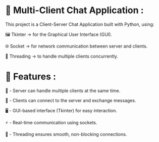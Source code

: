 # 💬 Multi-Client Chat Application : 

This project is a Client-Server Chat Application built with Python, using:

🖼️ Tkinter → for the Graphical User Interface (GUI).

🌐 Socket → for network communication between server and clients.

🔄 Threading → to handle multiple clients concurrently.


# 📌 Features  : 

👥 - Server can handle multiple clients at the same time.

🔗 - Clients can connect to the server and exchange messages.

🖥️ - GUI-based interface (Tkinter) for easy interaction.

⚡ - Real-time communication using sockets.

🧵 - Threading ensures smooth, non-blocking connections.
